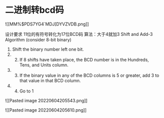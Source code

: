 # 二进制转bcd码
![[MM%$PDS7YG4`MDJ[DYVZVDB.png]]

设计要求 11位的有符号转化为17位BCD码
 算法：大于4就加3
Shift and Add-3 Algorithm (consider 8-bit binary) 
1. Shift the binary number left one bit. 
2. 2. If 8 shifts have taken place, the BCD number is in the Hundreds, Tens, and Units column.
3.  3. If the binary value in any of the BCD columns is 5 or greater, add 3 to that value in that BCD column.
4.  4. Go to 1

![[Pasted image 20220604205543.png]]





![[Pasted image 20220604205610.png]]



